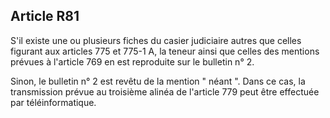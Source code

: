 Article R81
----
S'il existe une ou plusieurs fiches du casier judiciaire autres que celles
figurant aux articles 775 et 775-1 A, la teneur ainsi que celles des mentions
prévues à l'article 769 en est reproduite sur le bulletin n° 2.

Sinon, le bulletin n° 2 est revêtu de la mention " néant ". Dans ce cas, la
transmission prévue au troisième alinéa de l'article 779 peut être effectuée par
téléinformatique.
